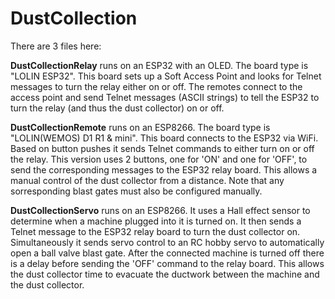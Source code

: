 # DustCollection

There are 3 files here:

<B>DustCollectionRelay</B> runs on an ESP32 with an OLED. The board type is "LOLIN ESP32". This board sets up a Soft Access Point and looks for Telnet messages to turn the relay either on or off. The remotes connect to the access point and send Telnet messages (ASCII strings) to tell the ESP32 to turn the relay (and thus the dust collector) on or off.

<B>DustCollectionRemote</B> runs on an ESP8266. The board type is "LOLIN(WEMOS) D1 R1 & mini". This board connects to the ESP32 via WiFi. Based on button pushes it sends Telnet commands to either turn on or off the relay. This version uses 2 buttons, one for 'ON' and one for 'OFF', to send the corresponding messages to the ESP32 relay board. This allows a manual control of the dust collector from a distance. Note that any sorresponding blast gates must also be configured manually.

<B>DustCollectionServo</B> runs on an ESP8266. It uses a Hall effect sensor to determine when a machine plugged into it is turned on. It then sends a Telnet message to the ESP32 relay  board to turn the dust collector on. Simultaneously it sends servo control to an RC hobby servo to automatically open a ball valve blast gate. After the connected machine is turned off there is a delay before sending the 'OFF' command to the relay board. This allows the dust collector time to evacuate the ductwork between the machine and the dust collector.

